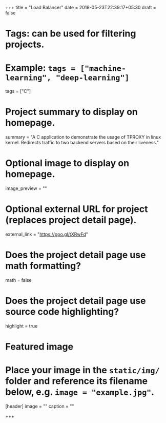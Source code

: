 +++
title = "Load Balancer"
date = 2018-05-23T22:39:17+05:30
draft = false

# Tags: can be used for filtering projects.
# Example: `tags = ["machine-learning", "deep-learning"]`
tags = ["C"]

# Project summary to display on homepage.
summary = "A C application to demonstrate the usage of TPROXY in linux kernel. Redirects traffic to two backend servers based on their liveness."
# Optional image to display on homepage.
image_preview = ""

# Optional external URL for project (replaces project detail page).
external_link = "https://goo.gl/tXRwFd"

# Does the project detail page use math formatting?
math = false

# Does the project detail page use source code highlighting?
highlight = true

# Featured image
# Place your image in the `static/img/` folder and reference its filename below, e.g. `image = "example.jpg"`.
[header]
image = ""
caption = ""

+++
